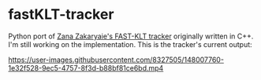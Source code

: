 # fastKLT-tracker
Python port of [Zana Zakaryaie's FAST-KLT tracker](https://github.com/zanazakaryaie/object_tracking/tree/main/fast_klt) originally written in C++. 
I'm still working on the implementation. This is the tracker's current output:


https://user-images.githubusercontent.com/8327505/148007760-1e32f528-9ec5-4757-8f3d-b88bf81ce6bd.mp4

